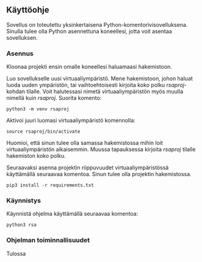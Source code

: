 ## Käyttöohje

Sovellus on toteutettu yksinkertaisena Python-komentorivisovelluksena. Sinulla tulee olla Python asennettuna koneellesi, jotta voit asentaa sovelluksen.

### Asennus

Kloonaa projekti ensin omalle koneellesi haluamaasi hakemistoon.

Luo sovellukselle uusi virtuaaliympäristö. Mene hakemistoon, johon haluat luoda uuden ympäristön, tai vaihtoehtoisesti kirjoita koko polku _rsaproj_-kohdan tilalle. Voit halutessasi nimetä virtuaaliympäristön myös muulla nimellä kuin _rsaproj_. Suorita komento:

    python3 -m venv rsaproj

Aktivoi juuri luomasi virtuaaliympäristö komennolla:

    source rsaproj/bin/activate

Huomioi, että sinun tulee olla samassa hakemistossa mihin loit virtuaaliympäristön aikaisemmin. Muussa tapauksessa kirjoita _rsaproj_ tilalle hakemiston koko polku.

Seuraavaksi asenna projektin riippuvuudet virtuaaliympäristössä käyttämällä seuraavaa komentoa. Sinun tulee olla projektin hakemistossa.

    pip3 install -r requirements.txt

### Käynnistys

Käynnistä ohjelma käyttämällä seuraavaa komentoa:

    python3 rsa

### Ohjelman toiminnallisuudet

Tulossa